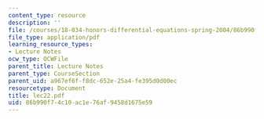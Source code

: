 ```yaml
---
content_type: resource
description: ''
file: /courses/18-034-honors-differential-equations-spring-2004/86b990f74c10ac1e76af9458d1675e59_lec22.pdf
file_type: application/pdf
learning_resource_types:
- Lecture Notes
ocw_type: OCWFile
parent_title: Lecture Notes
parent_type: CourseSection
parent_uid: a967ef6f-f8dc-652e-25a4-fe395d0d00ec
resourcetype: Document
title: lec22.pdf
uid: 86b990f7-4c10-ac1e-76af-9458d1675e59
---
```

